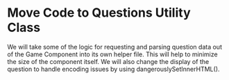 # Move Code to Questions Utility Class

We will take some of the logic for requesting and parsing question data out of the Game Component into its own helper file. This will help to minimize the size of the component itself. We will also change the display of the question to handle encoding issues by using dangerouslySetInnerHTML().
